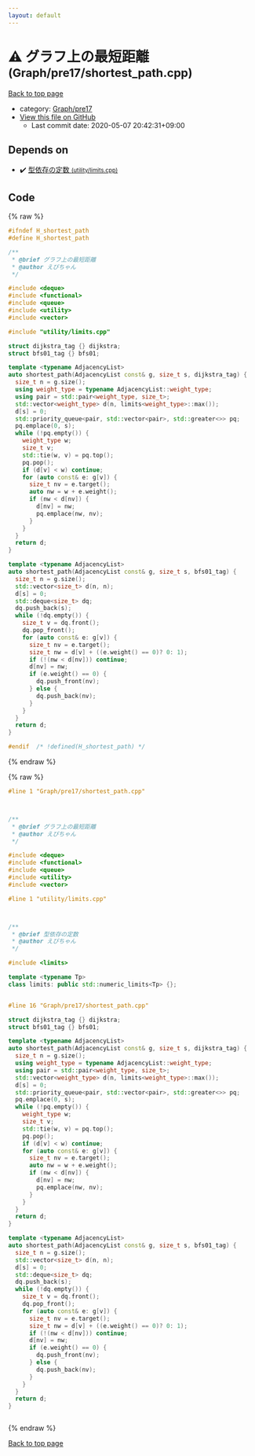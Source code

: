```yaml
---
layout: default
---
```


<!-- mathjax config similar to math.stackexchange -->
<script type="text/javascript" async
  src="https://cdnjs.cloudflare.com/ajax/libs/mathjax/2.7.5/MathJax.js?config=TeX-MML-AM_CHTML">
</script>
<script type="text/x-mathjax-config">
  MathJax.Hub.Config({
    TeX: { equationNumbers: { autoNumber: "AMS" }},
    tex2jax: {
      inlineMath: [ ['$','$'] ],
      processEscapes: true
    },
    "HTML-CSS": { matchFontHeight: false },
    displayAlign: "left",
    displayIndent: "2em"
  });
</script>

<script type="text/javascript" src="https://cdnjs.cloudflare.com/ajax/libs/jquery/3.4.1/jquery.min.js"></script>
<script src="https://cdn.jsdelivr.net/npm/jquery-balloon-js@1.1.2/jquery.balloon.min.js" integrity="sha256-ZEYs9VrgAeNuPvs15E39OsyOJaIkXEEt10fzxJ20+2I=" crossorigin="anonymous"></script>
<script type="text/javascript" src="../../../assets/js/copy-button.js"></script>
<link rel="stylesheet" href="../../../assets/css/copy-button.css" />


# :warning: グラフ上の最短距離 <small>(Graph/pre17/shortest_path.cpp)</small>

<a href="../../../index.html">Back to top page</a>

* category: <a href="../../../index.html#694801437bb6e7915892bf31576387fb">Graph/pre17</a>
* <a href="{{ site.github.repository_url }}/blob/master/Graph/pre17/shortest_path.cpp">View this file on GitHub</a>
    - Last commit date: 2020-05-07 20:42:31+09:00




## Depends on

* :heavy_check_mark: <a href="../../utility/limits.cpp.html">型依存の定数 <small>(utility/limits.cpp)</small></a>


## Code

<a id="unbundled"></a>
{% raw %}
```cpp
#ifndef H_shortest_path
#define H_shortest_path

/**
 * @brief グラフ上の最短距離
 * @author えびちゃん
 */

#include <deque>
#include <functional>
#include <queue>
#include <utility>
#include <vector>

#include "utility/limits.cpp"

struct dijkstra_tag {} dijkstra;
struct bfs01_tag {} bfs01;

template <typename AdjacencyList>
auto shortest_path(AdjacencyList const& g, size_t s, dijkstra_tag) {
  size_t n = g.size();
  using weight_type = typename AdjacencyList::weight_type;
  using pair = std::pair<weight_type, size_t>;
  std::vector<weight_type> d(n, limits<weight_type>::max());
  d[s] = 0;
  std::priority_queue<pair, std::vector<pair>, std::greater<>> pq;
  pq.emplace(0, s);
  while (!pq.empty()) {
    weight_type w;
    size_t v;
    std::tie(w, v) = pq.top();
    pq.pop();
    if (d[v] < w) continue;
    for (auto const& e: g[v]) {
      size_t nv = e.target();
      auto nw = w + e.weight();
      if (nw < d[nv]) {
        d[nv] = nw;
        pq.emplace(nw, nv);
      }
    }
  }
  return d;
}

template <typename AdjacencyList>
auto shortest_path(AdjacencyList const& g, size_t s, bfs01_tag) {
  size_t n = g.size();
  std::vector<size_t> d(n, n);
  d[s] = 0;
  std::deque<size_t> dq;
  dq.push_back(s);
  while (!dq.empty()) {
    size_t v = dq.front();
    dq.pop_front();
    for (auto const& e: g[v]) {
      size_t nv = e.target();
      size_t nw = d[v] + ((e.weight() == 0)? 0: 1);
      if (!(nw < d[nv])) continue;
      d[nv] = nw;
      if (e.weight() == 0) {
        dq.push_front(nv);
      } else {
        dq.push_back(nv);
      }
    }
  }
  return d;
}

#endif  /* !defined(H_shortest_path) */

```
{% endraw %}

<a id="bundled"></a>
{% raw %}
```cpp
#line 1 "Graph/pre17/shortest_path.cpp"



/**
 * @brief グラフ上の最短距離
 * @author えびちゃん
 */

#include <deque>
#include <functional>
#include <queue>
#include <utility>
#include <vector>

#line 1 "utility/limits.cpp"



/**
 * @brief 型依存の定数
 * @author えびちゃん
 */

#include <limits>

template <typename Tp>
class limits: public std::numeric_limits<Tp> {};


#line 16 "Graph/pre17/shortest_path.cpp"

struct dijkstra_tag {} dijkstra;
struct bfs01_tag {} bfs01;

template <typename AdjacencyList>
auto shortest_path(AdjacencyList const& g, size_t s, dijkstra_tag) {
  size_t n = g.size();
  using weight_type = typename AdjacencyList::weight_type;
  using pair = std::pair<weight_type, size_t>;
  std::vector<weight_type> d(n, limits<weight_type>::max());
  d[s] = 0;
  std::priority_queue<pair, std::vector<pair>, std::greater<>> pq;
  pq.emplace(0, s);
  while (!pq.empty()) {
    weight_type w;
    size_t v;
    std::tie(w, v) = pq.top();
    pq.pop();
    if (d[v] < w) continue;
    for (auto const& e: g[v]) {
      size_t nv = e.target();
      auto nw = w + e.weight();
      if (nw < d[nv]) {
        d[nv] = nw;
        pq.emplace(nw, nv);
      }
    }
  }
  return d;
}

template <typename AdjacencyList>
auto shortest_path(AdjacencyList const& g, size_t s, bfs01_tag) {
  size_t n = g.size();
  std::vector<size_t> d(n, n);
  d[s] = 0;
  std::deque<size_t> dq;
  dq.push_back(s);
  while (!dq.empty()) {
    size_t v = dq.front();
    dq.pop_front();
    for (auto const& e: g[v]) {
      size_t nv = e.target();
      size_t nw = d[v] + ((e.weight() == 0)? 0: 1);
      if (!(nw < d[nv])) continue;
      d[nv] = nw;
      if (e.weight() == 0) {
        dq.push_front(nv);
      } else {
        dq.push_back(nv);
      }
    }
  }
  return d;
}



```
{% endraw %}

<a href="../../../index.html">Back to top page</a>

